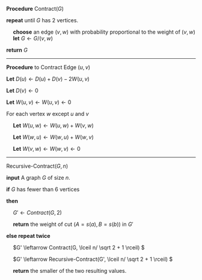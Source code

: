 **Procedure** Contract($G$)

**repeat** until $G$ has 2 vertices.

&emsp; **choose** an edge $(v, w)$ with probability proportional to the weight of $(v, w)$
&emsp; **let** $G \leftarrow G / (v, w)$

**return** $G$

---

**Procedure** to Contract Edge $(u, v)$

**Let** $D(u) \leftarrow D(u) + D(v) - 2W(u, v)$

**Let** $D(v) \leftarrow 0$

**Let** $W(u, v) \leftarrow W(u, v) \leftarrow 0$

For each vertex $w$ except $u$ and $v$

&emsp; **Let** $W(u, w) \leftarrow W(u, w) + W(v, w)$

&emsp; **Let** $W(w, u) \leftarrow W(w, u) + W(w, v)$

&emsp; **Let** $W(v, w) \leftarrow W(w, v) \leftarrow 0$

---

Recursive-Contract($G,n$)

**input** A graph $G$ of size $n$.

**if** $G$ has fewer than 6 vertices

**then**

&emsp; $G' \leftarrow Contract(G,2)$

&emsp; **return** the weight of cut ($A = s(a), B=s(b)$) in $G'$

**else repeat twice**

&emsp; $G' \leftarrow Contract(G, \lceil n/ \sqrt 2 + 1 \rceil) $

&emsp; $G' \leftarrow Recursive-Contract(G', \lceil n/ \sqrt 2 + 1 \rceil) $

&emsp; **return** the smaller of the two resulting values.
